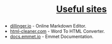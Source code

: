 # <a href="https://softuni.bg/about" rel="Useful sites"><p align="center">Useful sites<p>
 </a>

* [dillinger.io] - Online Markdown Editor.
* [html-cleaner.com] - Word To HTML Converter.
* [docs.emmet.io] - Emmet Documentation.


[dillinger.io]: <https://dillinger.io/>
[html-cleaner.com]:<https://html-cleaner.com/>
[docs.emmet.io]: <https://docs.emmet.io/cheat-sheet/>
